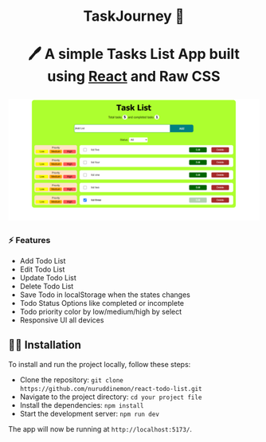 <h1 align="center">TaskJourney 📝<h1/> 


<p align="center">
  🖊️ A simple Tasks List App built using <a href="https://react.dev/">React</a> and Raw CSS
</p>
 <img src="https://raw.githubusercontent.com/nuruddinemon/react-todo-list/main/React-Todo-list.png" alt="todo list app">

 ### ⚡  Features

 - Add Todo List
 - Edit Todo List
 - Update Todo List
 - Delete Todo List
 - Save Todo in localStorage when the states changes
 - Todo Status Options like completed or incomplete
 - Todo priority color by low/medium/high by select
 - Responsive UI all devices


 ## 👨‍💻 Installation

To install and run the project locally, follow these steps:

- Clone the repository: `git clone https://github.com/nuruddinemon/react-todo-list.git`
- Navigate to the project directory: `cd your project file`
- Install the dependencies: `npm install`
- Start the development server: `npm run dev`

The app will now be running at `http://localhost:5173/`.